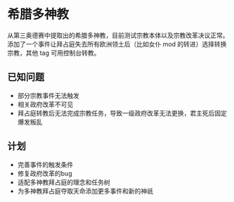 # 希腊多神教

从第三奥德赛中提取出的希腊多神教，目前测试宗教本体以及宗教改革决议正常。
添加了一个事件让拜占庭失去所有欧洲领土后（比如女仆 mod 的转进）选择转换宗教，其他 tag 可用控制台转教。

## 已知问题
- 部分宗教事件无法触发
- 相关政府改革不可见
- 拜占庭转教后无法完成宗教任务，导致一级政府改革无法更换，君主死后固定爆发叛乱

## 计划
- 完善事件的触发条件
- 修复政府改革的bug
- 适配多神教拜占庭的理念和任务树
- 为多神教拜占庭夺取天命添加更多事件和新的神祇
